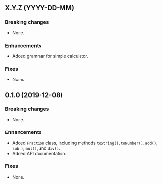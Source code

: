 ## X.Y.Z (YYYY-DD-MM)

### Breaking changes
* None.

### Enhancements
* Added grammar for simple calculator.

### Fixes
* None.

## 0.1.0 (2019-12-08)

### Breaking changes
* None.

### Enhancements
* Added `Fraction` class, including methods `toString()`, `toNumber()`, `add()`, `sub()`, `mul()`, and `div()`.
* Added API documentation.

### Fixes
* None.
